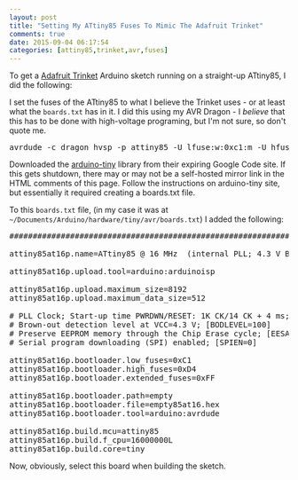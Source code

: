 ```yaml
---
layout: post
title: "Setting My ATtiny85 Fuses To Mimic The Adafruit Trinket"
comments: true
date: 2015-09-04 06:17:54
categories: [attiny85,trinket,avr,fuses]
---
```


To get a [Adafruit Trinket](https://www.adafruit.com/products/2000) Arduino sketch running on a straight-up ATtiny85, I did the following:

I set the fuses of the ATtiny85 to what I believe the Trinket uses - or at least what the `boards.txt` has in it. I did this using my AVR Dragon - I *believe* that this has to be done with high-voltage programing, but I'm not sure, so don't quote me.

<pre>
avrdude -c dragon_hvsp -p attiny85 -U lfuse:w:0xc1:m -U hfuse:w:0xd4:m -U efuse:w:0xff:m -P usb
</pre>

Downloaded the [arduino-tiny](https://code.google.com/p/arduino-tiny/) library from their expiring Google Code site. If this gets shutdown, there may or may not be a self-hosted mirror link in the HTML comments of this page. Follow the instructions on arduino-tiny site, but essentially it required creating a boards.txt file.

<!--
I backed up here because google code is shutting down... http://media.jaywiggins.com.s3.amazonaws.com/files/arduino-tiny-0150-0020.zip
-->

To this `boards.txt` file, (in my case it was at `~/Documents/Arduino/hardware/tiny/avr/boards.txt`) I added the following:

<pre>
###########################################################################

attiny85at16p.name=ATtiny85 @ 16 MHz  (internal PLL; 4.3 V BOD)

attiny85at16p.upload.tool=arduino:arduinoisp

attiny85at16p.upload.maximum_size=8192
attiny85at16p.upload.maximum_data_size=512

# PLL Clock; Start-up time PWRDWN/RESET: 1K CK/14 CK + 4 ms; [CKSEL=0001 SUT=00]
# Brown-out detection level at VCC=4.3 V; [BODLEVEL=100]
# Preserve EEPROM memory through the Chip Erase cycle; [EESAVE=0]
# Serial program downloading (SPI) enabled; [SPIEN=0]

attiny85at16p.bootloader.low_fuses=0xC1
attiny85at16p.bootloader.high_fuses=0xD4
attiny85at16p.bootloader.extended_fuses=0xFF

attiny85at16p.bootloader.path=empty
attiny85at16p.bootloader.file=empty85at16.hex
attiny85at16p.bootloader.tool=arduino:avrdude

attiny85at16p.build.mcu=attiny85
attiny85at16p.build.f_cpu=16000000L
attiny85at16p.build.core=tiny
</pre>

Now, obviously, select this board when building the sketch.



